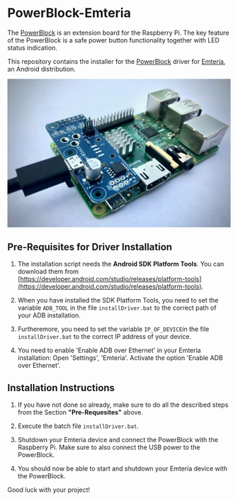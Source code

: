 # PowerBlock-Emteria

The [PowerBlock](https://blog.petrockblock.com/powerblock/) is an extension board for the Raspberry Pi. The key feature of the PowerBlock is a safe power button functionality together with LED status indication.

This repository contains the installer for the [PowerBlock](https://blog.petrockblock.com/powerblock/) driver for [Emteria](https://emteria.com/), an Android distribution. 

![PowerBlock attached to Raspberry Pi](powerblock_thumb.jpg)


## Pre-Requisites for Driver Installation

1. The installation script needs the __Android SDK Platform Tools__. You can download them from [https://developer.android.com/studio/releases/platform-tools](https://developer.android.com/studio/releases/platform-tools).

2. When you have installed the SDK Platform Tools, you need to set the variable `ADB_TOOL` in the file `installDriver.bat` to the correct path of your ADB installation.

3. Furtheremore, you need to set the variable `IP_OF_DEVICE`in the file `installDriver.bat` to the correct IP address of your device.

4. You need to enable 'Enable ADB over Ethernet' in your Emteria installation: Open 'Settings', 'Emteria'. Activate the option 'Enable ADB over Ethernet'.


## Installation Instructions

1. If you have not done so already, make sure to do all the described steps from the Section __"Pre-Requesites"__ above.

2. Execute the batch file `installDriver.bat`.

3. Shutdown your Emteria device and connect the PowerBlock with the Raspberry Pi. Make sure to also connect the USB power to the PowerBlock.

4. You should now be able to start and shutdown your Emteria device with the PowerBlock.


Good luck with your project!